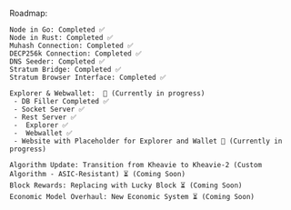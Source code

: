 Roadmap:

    Node in Go: Completed ✅
    Node in Rust: Completed ✅
    Muhash Connection: Completed ✅
    DECP256k Connection: Completed ✅
    DNS Seeder: Completed ✅ 
    Stratum Bridge: Completed ✅ 
    Stratum Browser Interface: Completed ✅ 
    
    Explorer & Webwallet:  🔄 (Currently in progress)
     - DB Filler Completed ✅
     - Socket Server ✅
     - Rest Server ✅
     -  Explorer ✅
     -  Webwallet ✅
     - Website with Placeholder for Explorer and Wallet 🔄 (Currently in progress)
    
    Algorithm Update: Transition from Kheavie to Kheavie-2 (Custom Algorithm - ASIC-Resistant) ⏳ (Coming Soon)
    Block Rewards: Replacing with Lucky Block ⏳ (Coming Soon)
    Economic Model Overhaul: New Economic System ⏳ (Coming Soon)
